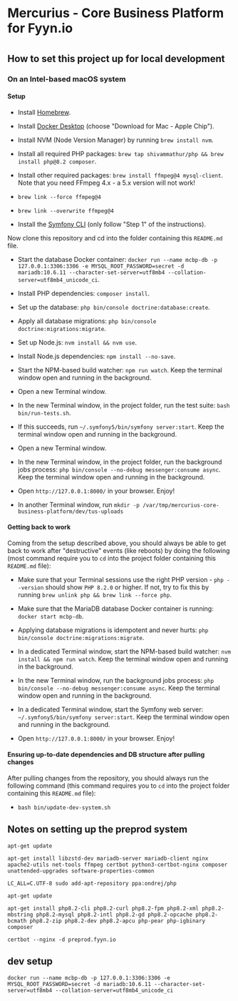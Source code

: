 # Mercurius - Core Business Platform for Fyyn.io
#
## How to set this project up for local development

### On an Intel-based macOS system

#### Setup

- Install [Homebrew](https://brew.sh/).

- Install [Docker Desktop](https://www.docker.com/products/docker-desktop) (choose "Download for Mac - Apple Chip").

- Install NVM (Node Version Manager) by running `brew install nvm`.

- Install all required PHP packages: `brew tap shivammathur/php && brew install php@8.2 composer`.

- Install other required packages: `brew install ffmpeg@4 mysql-client`. Note that you need FFmpeg 4.x - a 5.x version will not work!

- `brew link --force ffmpeg@4`

- `brew link --overwrite ffmpeg@4`

- Install the [Symfony CLI](https://symfony.com/download#step-1-install-symfony-cli) (only follow "Step 1" of the instructions).

Now clone this repository and cd into the folder containing this `README.md` file.

- Start the database Docker container: `docker run --name mcbp-db -p 127.0.0.1:3306:3306 -e MYSQL_ROOT_PASSWORD=secret -d mariadb:10.6.11 --character-set-server=utf8mb4 --collation-server=utf8mb4_unicode_ci`.

- Install PHP dependencies: `composer install`.

- Set up the database: `php bin/console doctrine:database:create`.

- Apply all database migrations: `php bin/console doctrine:migrations:migrate`.

- Set up Node.js: `nvm install && nvm use`.

- Install Node.js dependencies: `npm install --no-save`.

- Start the NPM-based build watcher: `npm run watch`. Keep the terminal window open and running in the background.

- Open a new Terminal window.

- In the new Terminal window, in the project folder, run the test suite: `bash bin/run-tests.sh`.

- If this succeeds, run `~/.symfony5/bin/symfony server:start`. Keep the terminal window open and running in the background.

- Open a new Terminal window.

- In the new Terminal window, in the project folder, run the background jobs process: `php bin/console --no-debug messenger:consume async`. Keep the terminal window open and running in the background.

- Open `http://127.0.0.1:8000/` in your browser. Enjoy!

- In another Terminal window, run `mkdir -p /var/tmp/mercurius-core-business-platform/dev/tus-uploads`


#### Getting back to work

Coming from the setup described above, you should always be able to get back to work after "destructive" events (like reboots) by doing the following (most command require you to `cd` into the project folder containing this `README.md` file):

- Make sure that your Terminal sessions use the right PHP version - `php --version` should show `PHP 8.2.0` or higher. If not, try to fix this by running `brew unlink php && brew link --force php`.

- Make sure that the MariaDB database Docker container is running: `docker start mcbp-db`.

- Applying database migrations is idempotent and never hurts: `php bin/console doctrine:migrations:migrate`.

- In a dedicated Terminal window, start the NPM-based build watcher: `nvm install && npm run watch`. Keep the terminal window open and running in the background.

- In the new Terminal window, run the background jobs process: `php bin/console --no-debug messenger:consume async`. Keep the terminal window open and running in the background.

- In a dedicated Terminal window, start the Symfony web server: `~/.symfony5/bin/symfony server:start`. Keep the terminal window open and running in the background.

- Open `http://127.0.0.1:8000/` in your browser. Enjoy!


#### Ensuring up-to-date dependencies and DB structure after pulling changes

After pulling changes from the repository, you should always run the following command (this command requires you to `cd` into the project folder containing this `README.md` file):

- `bash bin/update-dev-system.sh`


## Notes on setting up the preprod system

    apt-get update

    apt-get install libzstd-dev mariadb-server mariadb-client nginx apache2-utils net-tools ffmpeg certbot python3-certbot-nginx composer unattended-upgrades software-properties-common

    LC_ALL=C.UTF-8 sudo add-apt-repository ppa:ondrej/php

    apt-get update

    apt-get install php8.2-cli php8.2-curl php8.2-fpm php8.2-xml php8.2-mbstring php8.2-mysql php8.2-intl php8.2-gd php8.2-opcache php8.2-bcmath php8.2-zip php8.2-dev php8.2-apcu php-pear php-igbinary composer

    certbot --nginx -d preprod.fyyn.io


## dev setup

    docker run --name mcbp-db -p 127.0.0.1:3306:3306 -e MYSQL_ROOT_PASSWORD=secret -d mariadb:10.6.11 --character-set-server=utf8mb4 --collation-server=utf8mb4_unicode_ci
